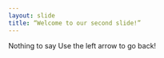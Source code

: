 ```yaml
---
layout: slide
title: “Welcome to our second slide!”
---
```

Nothing to say
Use the left arrow to go back!
